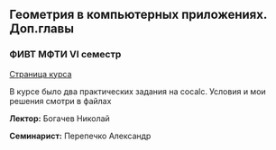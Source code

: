 ## Геометрия в компьютерных приложениях. Доп.главы
### ФИВТ МФТИ VI семестр

[Страница курса](https://nvbogachev.netlify.com/teaching/gcs18ve/)

В курсе было два практических задания на cocalc. Условия и мои решения смотри в файлах


**Лектор:** Богачев Николай

**Семинарист:** Перепечко Александр
